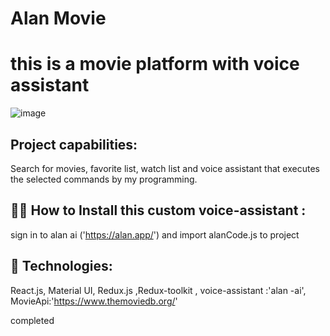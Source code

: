 # Alan Movie 
# this is a movie platform with voice assistant
![image](https://user-images.githubusercontent.com/107199800/207010955-81dafeac-5eae-4374-b7dc-f8278960fc97.png)
## Project capabilities:
Search for movies, favorite list, watch list and voice assistant that executes the selected commands by my programming.
## :mechanic: How to Install this custom voice-assistant :
sign in to alan ai ('https://alan.app/') and import alanCode.js to project
## 🚀 Technologies:
React.js, Material UI, Redux.js ,Redux-toolkit , voice-assistant :'alan -ai', MovieApi:'https://www.themoviedb.org/'

completed